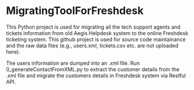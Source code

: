 # MigratingToolForFreshdesk

This Python project is used for migrating all the tech support agents and tickets information from old Aegis Helpdesk system to the online Freshdesk ticketing system. This github project is used for source code maintainance and the raw data files (e.g., users.xml, tickets.csv etc. are not uploaded here).

The users information are dumped into an .xml file. Run 0_generateContactFromXML.py to extract the customer details from the .xml file and migrate the customers details in Freshdesk system via Restful API.




